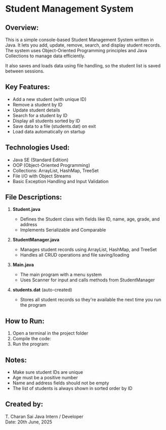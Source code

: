 Student Management System
=========================

Overview:
---------
This is a simple console-based Student Management System written in Java. It lets you add, update, remove, search, and display student records. The system uses Object-Oriented Programming principles and Java Collections to manage data efficiently.

It also saves and loads data using file handling, so the student list is saved between sessions.

Key Features:
-------------
- Add a new student (with unique ID)
- Remove a student by ID
- Update student details
- Search for a student by ID
- Display all students sorted by ID
- Save data to a file (students.dat) on exit
- Load data automatically on startup

Technologies Used:
------------------
- Java SE (Standard Edition)
- OOP (Object-Oriented Programming)
- Collections: ArrayList, HashMap, TreeSet
- File I/O with Object Streams
- Basic Exception Handling and Input Validation

File Descriptions:
------------------
1. **Student.java**  
   - Defines the Student class with fields like ID, name, age, grade, and address  
   - Implements Serializable and Comparable

2. **StudentManager.java**  
   - Manages student records using ArrayList, HashMap, and TreeSet  
   - Handles all CRUD operations and file saving/loading

3. **Main.java**  
   - The main program with a menu system  
   - Uses Scanner for input and calls methods from StudentManager

4. **students.dat** (auto-created)  
   - Stores all student records so they're available the next time you run the program

How to Run:
-----------
1. Open a terminal in the project folder
2. Compile the code:
3. Run the program:

Notes:
------
- Make sure student IDs are unique
- Age must be a positive number
- Name and address fields should not be empty
- The list of students is always shown in sorted order by ID

Created by:
-----------
T. Charan Sai
Java Intern / Developer  
Date: 20th June, 2025

